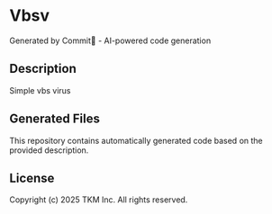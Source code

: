 # Vbsv

Generated by Commit🚀 - AI-powered code generation

## Description
Simple vbs virus

## Generated Files
This repository contains automatically generated code based on the provided description.

## License
Copyright (c) 2025 TKM Inc. All rights reserved.
